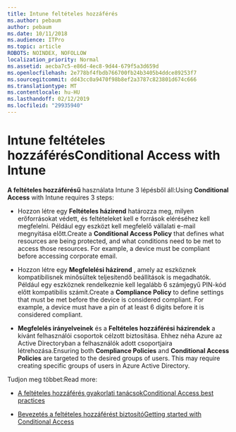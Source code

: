 ```yaml
---
title: Intune feltételes hozzáférés
ms.author: pebaum
author: pebaum
ms.date: 10/11/2018
ms.audience: ITPro
ms.topic: article
ROBOTS: NOINDEX, NOFOLLOW
localization_priority: Normal
ms.assetid: aecba7c5-e86d-4ec8-9d44-679f5a3d659d
ms.openlocfilehash: 2e778bf4fbdb766700fb24b3405b4ddce89253f7
ms.sourcegitcommit: dd43cc0a9470f98b8ef2a3787c823801d674c666
ms.translationtype: MT
ms.contentlocale: hu-HU
ms.lasthandoff: 02/12/2019
ms.locfileid: "29935940"
---
```

# <a name="conditional-access-with-intune"></a><span data-ttu-id="68c2c-102">Intune feltételes hozzáférés</span><span class="sxs-lookup"><span data-stu-id="68c2c-102">Conditional Access with Intune</span></span>

<span data-ttu-id="68c2c-103">**A feltételes hozzáférésű** használata Intune 3 lépésből áll:</span><span class="sxs-lookup"><span data-stu-id="68c2c-103">Using **Conditional Access** with Intune requires 3 steps:</span></span> 
  
- <span data-ttu-id="68c2c-p101">Hozzon létre egy **Feltételes házirend** határozza meg, milyen erőforrásokat védett, és feltételeket kell e források eléréséhez kell megfelelni. Például egy eszközt kell megfelelő vállalati e-mail megnyitása előtt.</span><span class="sxs-lookup"><span data-stu-id="68c2c-p101">Create a **Conditional Access Policy** that defines what resources are being protected, and what conditions need to be met to access those resources. For example, a device must be compliant before accessing corporate email.</span></span> 
    
- <span data-ttu-id="68c2c-p102">Hozzon létre egy **Megfelelési házirend** , amely az eszköznek kompatibilisnek minősültek teljesítendő beállítások is megadhatók. Például egy eszköznek rendelkeznie kell legalább 6 számjegyű PIN-kód előtt kompatibilis számít.</span><span class="sxs-lookup"><span data-stu-id="68c2c-p102">Create a **Compliance Policy** to define settings that must be met before the device is considered compliant. For example, a device must have a pin of at least 6 digits before it is considered compliant.</span></span> 
    
- <span data-ttu-id="68c2c-p103">**Megfelelés irányelveinek** és a **Feltételes hozzáférési házirendek** a kívánt felhasználói csoportok célzott biztosítása. Ehhez néha Azure az Active Directoryban a felhasználók adott csoportjaira létrehozása.</span><span class="sxs-lookup"><span data-stu-id="68c2c-p103">Ensuring both **Compliance Policies** and **Conditional Access Policies** are targeted to the desired groups of users. This may require creating specific groups of users in Azure Active Directory.</span></span> 
    
<span data-ttu-id="68c2c-110">Tudjon meg többet:</span><span class="sxs-lookup"><span data-stu-id="68c2c-110">Read more:</span></span>
  
- [<span data-ttu-id="68c2c-111">A feltételes hozzáférés gyakorlati tanácsok</span><span class="sxs-lookup"><span data-stu-id="68c2c-111">Conditional Access best practices</span></span>](https://docs.microsoft.com/azure/active-directory/conditional-access/best-practices)
    
- [<span data-ttu-id="68c2c-112">Bevezetés a feltételes hozzáférést biztosító</span><span class="sxs-lookup"><span data-stu-id="68c2c-112">Getting started with Conditional Access </span></span>](https://docs.microsoft.com/azure/active-directory/active-directory-conditional-access-azure-portal-get-started)
    


